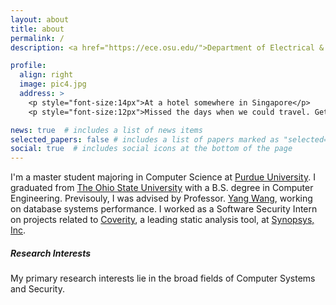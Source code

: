 ```yaml
---
layout: about
title: about
permalink: /
description: <a href="https://ece.osu.edu/">Department of Electrical & Computer Engineering</a> • <a href="https://www.osu.edu/">The Ohio State University</a>

profile:
  align: right
  image: pic4.jpg
  address: >
    <p style="font-size:14px">At a hotel somewhere in Singapore</p>
    <p style="font-size:12px">Missed the days when we could travel. Get Vaccinated!</p>

news: true  # includes a list of news items
selected_papers: false # includes a list of papers marked as "selected={true}"
social: true  # includes social icons at the bottom of the page
---
```

I'm a master student majoring in Computer Science at [Purdue University](https://www.cs.purdue.edu/). I graduated from [The Ohio State University](https://www.osu.edu/) with a B.S. degree in Computer Engineering. Previsouly, I was advised by Professor. [Yang Wang](http://web.cse.ohio-state.edu/~wang.7564/), working on database systems performance. I worked as a Software Security Intern on projects related to [Coverity](https://en.wikipedia.org/wiki/Coverity), a leading static analysis tool, at [Synopsys, Inc](https://www.synopsys.com/).

##### **Research Interests**
My primary research interests lie in the broad fields of Computer Systems and Security.
